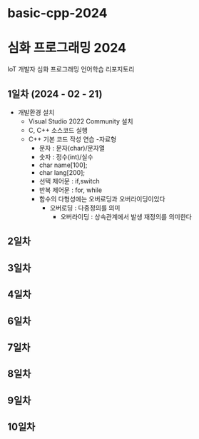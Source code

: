 # basic-cpp-2024
# 심화 프로그래밍 2024
IoT 개발자 심화 프로그래밍 언어학습 리포지토리

## 1일차 (2024 - 02 - 21)
- 개발환경 설치
	- Visual Studio 2022 Community 설치
	- C, C++ 소스코드 실행
   	- C++ 기본 코드 작성 연습 
	-자료형
  		- 문자 : 문자(char)/문자열
  	 	- 숫자 : 정수(int)/실수
   	 	- char name[100];
   	  	- char lang[200];
   	  - 선택 제어문 : if,switch
   	  - 반복 제어문 : for, while
   	  - 함수의 다형성에는 오버로딩과 오버라이딩이있다
   	  	- 오버로딩 : 다중정의를 의미
   	    	- 오버라이딩 : 상속관계에서 발생 재정의를 의미한다
 
   	   
## 2일차 

## 3일차

## 4일차

## 6일차

## 7일차 

## 8일차 

## 9일차 

## 10일차 
 
 
 
